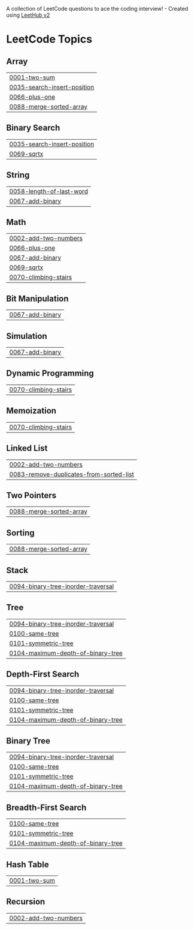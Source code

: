 A collection of LeetCode questions to ace the coding interview! - Created using [LeetHub v2](https://github.com/arunbhardwaj/LeetHub-2.0)
<!---LeetCode Topics Start-->
# LeetCode Topics
## Array
|  |
| ------- |
| [0001-two-sum](https://github.com/plecmaciej/Leetcode-solutions/tree/master/0001-two-sum) |
| [0035-search-insert-position](https://github.com/plecmaciej/Leetcode-solutions/tree/master/0035-search-insert-position) |
| [0066-plus-one](https://github.com/plecmaciej/Leetcode-solutions/tree/master/0066-plus-one) |
| [0088-merge-sorted-array](https://github.com/plecmaciej/Leetcode-solutions/tree/master/0088-merge-sorted-array) |
## Binary Search
|  |
| ------- |
| [0035-search-insert-position](https://github.com/plecmaciej/Leetcode-solutions/tree/master/0035-search-insert-position) |
| [0069-sqrtx](https://github.com/plecmaciej/Leetcode-solutions/tree/master/0069-sqrtx) |
## String
|  |
| ------- |
| [0058-length-of-last-word](https://github.com/plecmaciej/Leetcode-solutions/tree/master/0058-length-of-last-word) |
| [0067-add-binary](https://github.com/plecmaciej/Leetcode-solutions/tree/master/0067-add-binary) |
## Math
|  |
| ------- |
| [0002-add-two-numbers](https://github.com/plecmaciej/Leetcode-solutions/tree/master/0002-add-two-numbers) |
| [0066-plus-one](https://github.com/plecmaciej/Leetcode-solutions/tree/master/0066-plus-one) |
| [0067-add-binary](https://github.com/plecmaciej/Leetcode-solutions/tree/master/0067-add-binary) |
| [0069-sqrtx](https://github.com/plecmaciej/Leetcode-solutions/tree/master/0069-sqrtx) |
| [0070-climbing-stairs](https://github.com/plecmaciej/Leetcode-solutions/tree/master/0070-climbing-stairs) |
## Bit Manipulation
|  |
| ------- |
| [0067-add-binary](https://github.com/plecmaciej/Leetcode-solutions/tree/master/0067-add-binary) |
## Simulation
|  |
| ------- |
| [0067-add-binary](https://github.com/plecmaciej/Leetcode-solutions/tree/master/0067-add-binary) |
## Dynamic Programming
|  |
| ------- |
| [0070-climbing-stairs](https://github.com/plecmaciej/Leetcode-solutions/tree/master/0070-climbing-stairs) |
## Memoization
|  |
| ------- |
| [0070-climbing-stairs](https://github.com/plecmaciej/Leetcode-solutions/tree/master/0070-climbing-stairs) |
## Linked List
|  |
| ------- |
| [0002-add-two-numbers](https://github.com/plecmaciej/Leetcode-solutions/tree/master/0002-add-two-numbers) |
| [0083-remove-duplicates-from-sorted-list](https://github.com/plecmaciej/Leetcode-solutions/tree/master/0083-remove-duplicates-from-sorted-list) |
## Two Pointers
|  |
| ------- |
| [0088-merge-sorted-array](https://github.com/plecmaciej/Leetcode-solutions/tree/master/0088-merge-sorted-array) |
## Sorting
|  |
| ------- |
| [0088-merge-sorted-array](https://github.com/plecmaciej/Leetcode-solutions/tree/master/0088-merge-sorted-array) |
## Stack
|  |
| ------- |
| [0094-binary-tree-inorder-traversal](https://github.com/plecmaciej/Leetcode-solutions/tree/master/0094-binary-tree-inorder-traversal) |
## Tree
|  |
| ------- |
| [0094-binary-tree-inorder-traversal](https://github.com/plecmaciej/Leetcode-solutions/tree/master/0094-binary-tree-inorder-traversal) |
| [0100-same-tree](https://github.com/plecmaciej/Leetcode-solutions/tree/master/0100-same-tree) |
| [0101-symmetric-tree](https://github.com/plecmaciej/Leetcode-solutions/tree/master/0101-symmetric-tree) |
| [0104-maximum-depth-of-binary-tree](https://github.com/plecmaciej/Leetcode-solutions/tree/master/0104-maximum-depth-of-binary-tree) |
## Depth-First Search
|  |
| ------- |
| [0094-binary-tree-inorder-traversal](https://github.com/plecmaciej/Leetcode-solutions/tree/master/0094-binary-tree-inorder-traversal) |
| [0100-same-tree](https://github.com/plecmaciej/Leetcode-solutions/tree/master/0100-same-tree) |
| [0101-symmetric-tree](https://github.com/plecmaciej/Leetcode-solutions/tree/master/0101-symmetric-tree) |
| [0104-maximum-depth-of-binary-tree](https://github.com/plecmaciej/Leetcode-solutions/tree/master/0104-maximum-depth-of-binary-tree) |
## Binary Tree
|  |
| ------- |
| [0094-binary-tree-inorder-traversal](https://github.com/plecmaciej/Leetcode-solutions/tree/master/0094-binary-tree-inorder-traversal) |
| [0100-same-tree](https://github.com/plecmaciej/Leetcode-solutions/tree/master/0100-same-tree) |
| [0101-symmetric-tree](https://github.com/plecmaciej/Leetcode-solutions/tree/master/0101-symmetric-tree) |
| [0104-maximum-depth-of-binary-tree](https://github.com/plecmaciej/Leetcode-solutions/tree/master/0104-maximum-depth-of-binary-tree) |
## Breadth-First Search
|  |
| ------- |
| [0100-same-tree](https://github.com/plecmaciej/Leetcode-solutions/tree/master/0100-same-tree) |
| [0101-symmetric-tree](https://github.com/plecmaciej/Leetcode-solutions/tree/master/0101-symmetric-tree) |
| [0104-maximum-depth-of-binary-tree](https://github.com/plecmaciej/Leetcode-solutions/tree/master/0104-maximum-depth-of-binary-tree) |
## Hash Table
|  |
| ------- |
| [0001-two-sum](https://github.com/plecmaciej/Leetcode-solutions/tree/master/0001-two-sum) |
## Recursion
|  |
| ------- |
| [0002-add-two-numbers](https://github.com/plecmaciej/Leetcode-solutions/tree/master/0002-add-two-numbers) |
<!---LeetCode Topics End-->